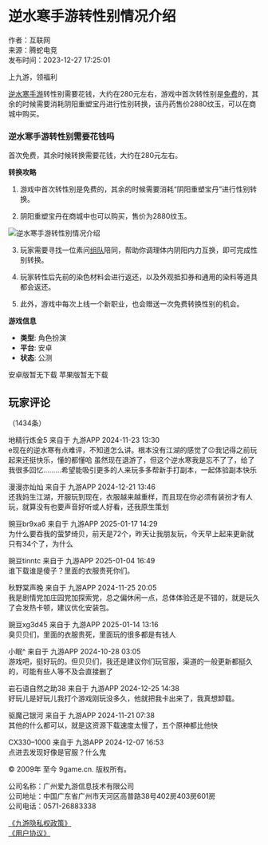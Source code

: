 # 逆水寒手游转性别情况介绍

作者：互联网  
来源：腾蛇电竞  
发布时间：2023-12-27 17:25:01  

上九游，领福利

[逆水寒手游](https://www.9game.cn/nishuihan1/)转性别需要花钱，大约在280元左右，游戏中首次转性别是[免费](https://www.9game.cn/xiazai/1182657/)的，其余的时候需要消耗阴阳重塑宝丹进行性别转换，该丹药售价2880纹玉，可以在商城中购买。

### 逆水寒手游转性别需要花钱吗

首次免费，其余时候转换需要花钱，大约在280元左右。

**转换攻略**

1. 游戏中首次转性别是免费的，其余的时候需要消耗“阴阳重塑宝丹”进行性别转换。

2. 阴阳重塑宝丹在商城中也可以购买，售价为2880纹玉。

![逆水寒手游转性别情况介绍](https://media.9game.cn/gamebase/ieu-gdc-pre-process/images/20231227/14/30/399484a586410035e6cdf69fcb117230.jpg)

3. 玩家需要寻找一位素问[组队](https://www.9game.cn/topic/zuduishouyou/)陪同，帮助你调理体内阴阳内力互换，即可完成性别转换。

4. 玩家转性后先前的染色材料会进行返还，以及外观抵扣券和通用的染料等道具都会返还。

5. 此外，游戏中每次上线一个新职业，也会赠送一次免费转换性别的机会。

**游戏信息**  
- **类型**: 角色扮演  
- **平台**: 安卓  
- **状态**: 公测  

安卓版暂无下载 苹果版暂无下载  

## 玩家评论

（1434条）

地精行炼金5  来自于 九游APP 2024-11-23 13:30  
e现在的逆水寒有点难评，不知道怎么讲。根本没有江湖的感觉了☹️我记得之前玩起来还挺快乐，懂的都懂哈 虽然现在退游了，但这个逆水寒我是忘不了了，给了我很多回忆………希望能吸引更多的人来玩多多帮新手打副本，一起体验副本快乐  

漫漫亦灿灿  来自于 九游APP 2024-12-21 13:46  
还我妈生江湖，开服玩到现在，衣服越来越重样，而且现在你必须有装扮才有人玩，就算没有也要声音好听或人好看，还我原生策划  

豌豆br9xa6  来自于 九游APP 2025-01-17 14:29  
为什么要吞我的萤梦绮贝，前天是72个，昨天让我朋友玩，今天早上起来更新就只有34个了，为什么  

豌豆tinntc  来自于 九游APP 2025-01-04 16:49  
谁下载谁是傻子？里面的衣服贵死你们。  

秋野棠声晚  来自于 九游APP 2024-11-25 20:05  
我是剧情党加庄园党加探索党，总之偏休闲一点，总体体验还是不错的，就是玩久了会发热卡顿，建议优化安装包。  

豌豆xg3d45  来自于 九游APP 2025-01-14 13:16  
臭贝贝们，里面的衣服贵死，里面玩的很多都是有钱人  

小眠^  来自于 九游APP 2024-10-28 03:05  
游戏吧，挺好玩的。但贝贝们，我还是建议你们玩官服，渠道的一般更新都挺久的，可能有些人等不及会直接删了  

岩石语自然之助38  来自于 九游APP 2024-12-25 14:38  
好玩儿是好玩儿我打个游戏刚玩没多久，他就把我卡出来了，我真想卸载。  

驱魔己银河  来自于 九游APP 2024-11-21 07:38  
其他的什么都可以，就是这资源下载速度太慢了，五个原神都比他快  

CX330–1000  来自于 九游APP 2024-12-07 16:53  
点进去发现好像是官服？什么鬼  

© 2009年 至今 9game.cn. 版权所有。  

公司名称：广州爱九游信息技术有限公司  
公司地址：中国广东省广州市天河区高普路38号402房403房601房  
公司电话：0571-26883338  
  
[《九游隐私权政策》](https://www.9game.cn/tpl/pc/app/private.html)  
[《用户协议》](https://www.9game.cn/tpl/pc/app/legalnotice.html)  

<!-- tcd_original_link https://www.9game.cn/nishuihan1/9606953.html -->
